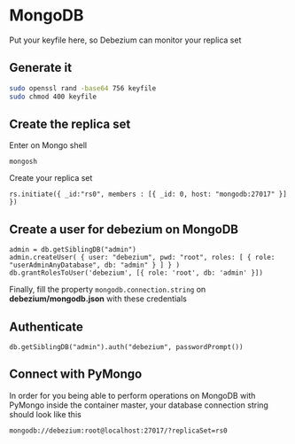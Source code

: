 # MongoDB

Put your keyfile here, so Debezium can monitor your replica set

## Generate it

```bash
sudo openssl rand -base64 756 keyfile
sudo chmod 400 keyfile
```

## Create the replica set

Enter on Mongo shell

```
mongosh
```

Create your replica set

```
rs.initiate({ _id:"rs0", members : [{ _id: 0, host: "mongodb:27017" }] })
```

## Create a user for debezium on MongoDB

```
admin = db.getSiblingDB("admin")
admin.createUser( { user: "debezium", pwd: "root", roles: [ { role: "userAdminAnyDatabase", db: "admin" } ] } )
db.grantRolesToUser('debezium', [{ role: 'root', db: 'admin' }])
```

Finally, fill the property `mongodb.connection.string` on **debezium/mongodb.json** with these credentials

## Authenticate

```
db.getSiblingDB("admin").auth("debezium", passwordPrompt())
```

## Connect with PyMongo

In order for you being able to perform operations on MongoDB with PyMongo inside the container master, your database connection string should look like this

```
mongodb://debezium:root@localhost:27017/?replicaSet=rs0
```